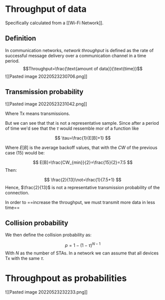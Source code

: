 # Throughput of data
Specifically calculated from a [[Wi-Fi Network]].

## Definition
In communication networks, *network throughput* is defined as the rate of successful message delivery over a communication channel in a time period.
$$Throughput=\frac{\text{amount of data}}{\text{time}}$$
![[Pasted image 20220523230706.png]]


## Transmission probability
![[Pasted image 20220523231042.png]]

Where Tx means transmissions. 

But we can see that that is not a representative sample. Since after a period of time we'd see that the $\tau$ would ressemble mor of a function like

$$
\tau=\frac{1}{E[B]+1}
$$

Where $E[B]$ is the average backoff values, that with the $CW$ of the previous case ($15$) would be:

$$
E[B]=\frac{CW_{min}}{2}=\frac{15}{2}=7.5
$$
Then:

$$
\frac{2}{13}\not=\frac{1}{7.5+1}
$$
Hence, $\frac{2}{13}$ is not a representative transmission probability of the connection.

In order to ==increase the throughput, we must transmit more data in less time== 

## Collision probability 
We then define the collision probability as:

$$
p=1-(1-\tau)^{N-1}
$$
With $N$ as the number of STAs.
In a network we can assume that all devices Tx with the same $\tau$.

# Throughpout as probabilities
![[Pasted image 20220523232233.png]]
